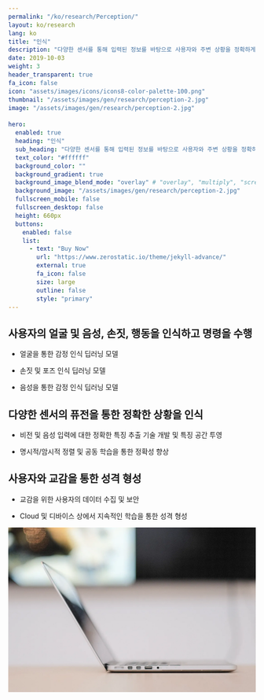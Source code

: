 ```yaml
---
permalink: "/ko/research/Perception/"
layout: ko/research
lang: ko
title: "인식"
description: "다양한 센서를 통해 입력된 정보를 바탕으로 사용자와 주변 상황을 정확하게 인식하고 이에 따라 종합적 판단을 내릴 수 있는 기술을 개발합니다."
date: 2019-10-03
weight: 3
header_transparent: true
fa_icon: false
icon: "assets/images/icons/icons8-color-palette-100.png"
thumbnail: "/assets/images/gen/research/perception-2.jpg"
image: "/assets/images/gen/research/perception-2.jpg"

hero:
  enabled: true
  heading: "인식"
  sub_heading: "다양한 센서를 통해 입력된 정보를 바탕으로 사용자와 주변 상황을 정확하게 인식하고 이에 따라 종합적 판단을 내릴 수 있는 기술을 개발합니다."
  text_color: "#ffffff"
  background_color: ""
  background_gradient: true
  background_image_blend_mode: "overlay" # "overlay", "multiply", "screen"
  background_image: "/assets/images/gen/research/perception-2.jpg"
  fullscreen_mobile: false
  fullscreen_desktop: false
  height: 660px
  buttons:
    enabled: false
    list:
      - text: "Buy Now"
        url: "https://www.zerostatic.io/theme/jekyll-advance/"
        external: true
        fa_icon: false
        size: large
        outline: false
        style: "primary"
---
```


## 사용자의 얼굴 및 음성, 손짓, 행동을 인식하고 명령을 수행
  - 얼굴을 통한 감정 인식 딥러닝 모델
  
  - 손짓 및 포즈 인식 딥러닝 모델
  
  - 음성을 통한 감정 인식 딥러닝 모델

## 다양한 센서의 퓨전을 통한 정확한 상황을 인식
  - 비전 및 음성 입력에 대한 정확한 특징 추출 기술 개발 및 특징 공간 투영
  
  - 명시적/암시적 정렬 및 공동 학습을 통한 정확성 향상

## 사용자와 교감을 통한 성격 형성
  - 교감을 위한 사용자의 데이터 수집 및 보안
  
  - Cloud 및 디바이스 상에서 지속적인 학습을 통한 성격 형성


![Design In Figma](/assets/images/gen/content/content-2.webp)
